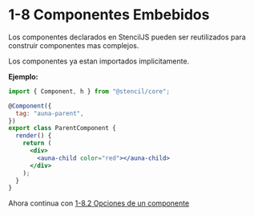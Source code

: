 # 1-8 Componentes Embebidos

Los componentes declarados en StencilJS pueden ser reutilizados para construir componentes mas complejos.

Los componentes ya estan importados implicitamente.

**Ejemplo:**

```jsx
import { Component, h } from "@stencil/core";

@Component({
  tag: "auna-parent",
})
export class ParentComponent {
  render() {
    return (
      <div>
        <auna-child color="red"></auna-child>
      </div>
    );
  }
}
```

Ahora continua con [1-8.2 Opciones de un componente](1-8-opciones-de-un-componente.md)
